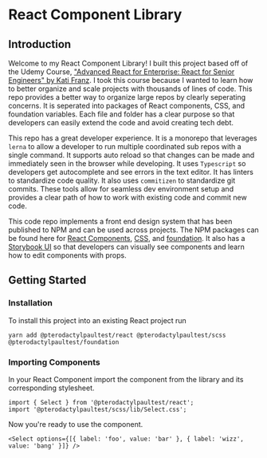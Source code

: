 # React Component Library

## Introduction

Welcome to my React Component Library! I built this project based off of the Udemy Course, ["Advanced React for Enterprise: React for Senior Engineers" by Kati Franz][react for senior engineers]. I took this course because I wanted to learn how to better organize and scale projects with thousands of lines of code. This repo provides a better way to organize large repos by clearly seperating concerns. It is seperated into packages of React components, CSS, and foundation variables. Each file and folder has a clear purpose so that developers can easily extend the code and avoid creating tech debt.

This repo has a great developer experience. It is a monorepo that leverages `lerna` to allow a developer to run multiple coordinated sub repos with a single command. It supports auto reload so that changes can be made and immediately seen in the browser while developing. It uses `Typescript` so developers get autocomplete and see errors in the text editor. It has linters to standardize code quality. It also uses `commitizen` to standardize git commits. These tools allow for seamless dev environment setup and provides a clear path of how to work with existing code and commit new code.

This code repo implements a front end design system that has been published to NPM and can be used across projects. The NPM packages can be found here for [React Components][react npm package], [CSS][scss npm package], and [foundation][foundation package]. It also has a [Storybook UI][storybook] so that developers can visually see components and learn how to edit components with props.

## Getting Started

### Installation

To install this project into an existing React project run

```
yarn add @pterodactylpaultest/react @pterodactylpaultest/scss @pterodactylpaultest/foundation
```

### Importing Components

In your React Component import the component from the library and its corresponding stylesheet.

```
import { Select } from '@pterodactylpaultest/react';
import '@pterodactylpaultest/scss/lib/Select.css';
```

Now you're ready to use the component.

```
<Select options={[{ label: 'foo', value: 'bar' }, { label: 'wizz', value: 'bang' }]} />
```

[react for senior engineers]: https://www.udemy.com/course/react-for-senior-engineers/
[scss npm package]: https://www.npmjs.com/package/@pterodactylpaultest/scss
[react npm package]: https://www.npmjs.com/package/@pterodactylpaultest/react
[foundation package]: https://www.npmjs.com/package/@pterodactylpaultest/foundation
[storybook]: https://pterodactylpauldesign.netlify.app/
